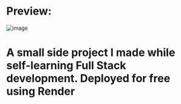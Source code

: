 # Preview:
![image](https://github.com/user-attachments/assets/e7171c9a-e21e-4b53-86d1-4dd7f96466a2)

# A small side project I made while self-learning Full Stack development. Deployed for free using Render
